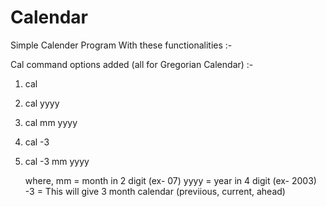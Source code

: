 # Calendar

Simple Calender Program  With these functionalities :- 

Cal command options added (all for Gregorian Calendar) :-

1. cal
2. cal yyyy
3. cal mm yyyy
4. cal -3
5. cal -3 mm yyyy

     where, mm = month in 2 digit (ex- 07)
            yyyy = year in 4 digit (ex- 2003)
            -3 = This will give 3 month calendar (previious, current, ahead)
            
